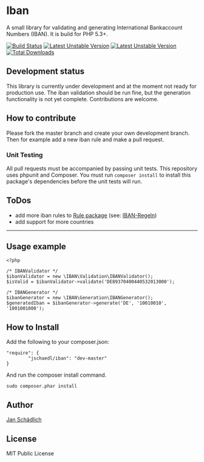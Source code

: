# Iban

A small library for validating and generating International Bankaccount Numbers (IBAN). It is build for PHP 5.3+.


[![Build Status](https://travis-ci.org/jschaedl/Iban.png)](https://travis-ci.org/jschaedl/Byte) 
[![Latest Unstable Version](https://poser.pugx.org/jschaedl/Iban/v/stable.png)](https://packagist.org/packages/jschaedl/Byte) 
[![Latest Unstable Version](https://poser.pugx.org/jschaedl/Iban/v/unstable.png)](https://packagist.org/packages/jschaedl/Byte) 
[![Total Downloads](https://poser.pugx.org/jschaedl/Iban/downloads.png)](https://packagist.org/packages/jschaedl/byte) 

## Development status
This library is currently under development and at the moment not ready for production use. The iban validation should be run fine, but the generation functionality is not yet complete. Contributions are welcome.

## How to contribute

Please fork the master branch and create your own development branch. Then for example add a new iban rule and make a pull request. 

### Unit Testing

All pull requests must be accompanied by passing unit tests. This repository uses phpunit and Composer. You must run `composer install` to install this package's dependencies before the unit tests will run.


## ToDos
* add more iban rules to [Rule package](https://github.com/jschaedl/Iban/tree/master/src/IBAN/Rule) (see: [IBAN-Regeln](http://www.kigst.de/media/Deutsche_Bundesbank_Uebersicht_der_IBAN_Regeln_Stand_Juni_2013.pdf))
* add support for more countries

---


## Usage example

```
<?php
    
/* IBANValidator */
$ibanValidator = new \IBAN\Validation\IBANValidator();
$isValid = $ibanValidator->validate('DE89370400440532013000');
   	
/* IBANGenerator */
$ibanGenerator = new \IBAN\Generation\IBANGenerator();
$generatedIban = $ibanGenerator->generate('DE', '10010010', '1001001000');
 ```	
    
## How to Install

Add the following to your composer.json:


```
"require": {
        "jschaedl/iban": "dev-master"
}
```

And run the composer install command.

```
sudo composer.phar install
```

## Author

[Jan Schädlich](https://github.com/jschaedl)

## License

MIT Public License
